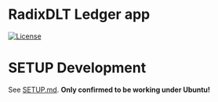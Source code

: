 # RadixDLT Ledger app
[![License](https://img.shields.io/badge/License-Apache%202.0-blue.svg)](https://opensource.org/licenses/Apache-2.0)

# SETUP Development
See [SETUP.md](SETUP.md). **Only confirmed to be working under Ubuntu!**
